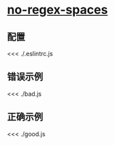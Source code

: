 # [no-regex-spaces](https://eslint.org/docs/rules/no-regex-spaces)

## 配置

<<< ./.eslintrc.js

## 错误示例

<<< ./bad.js

## 正确示例

<<< ./good.js
